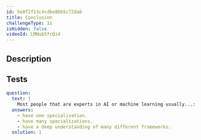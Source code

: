 ```yaml
---
id: 5e8f2f13c4cdbe86b5c72da6
title: Conclusion
challengeType: 11
isHidden: false
videoId: LMNub5frQi4
---
```


## Description
<section id='description'>
</section>

## Tests
<section id='tests'>

```yml
question:
  text: |
    Most people that are experts in AI or machine learning usually...:
  answers:
    - have one specialization.
    - have many specializations.
    - have a deep understanding of many different frameworks.
  solution: 1
```

</section>

